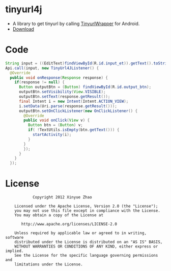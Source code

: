 # tinyurl4j
- A library to get tinyurl by calling [TinyurlWrapper](https://github.com/XinyueZ/tinyurl-wrapper) for Android.
- [Download](https://github.com/XinyueZ/tinyurl4j/tree/master/tinyurl4j/release)

Code
============

```java
String input = ((EditText)findViewById(R.id.input_et)).getText().toString();
Api.call(input, new TinyUrl4JListener() {
  @Override
  public void onResponse(Response response) {
    if(response != null) {
      Button outputBtn = (Button) findViewById(R.id.output_btn);
      outputBtn.setVisibility(View.VISIBLE);
      outputBtn.setText(response.getResult());
      final Intent i = new Intent(Intent.ACTION_VIEW);
      i.setData(Uri.parse(response.getResult()));
      outputBtn.setOnClickListener(new OnClickListener() {
        @Override
        public void onClick(View v) {
          Button btn = (Button) v;
          if( !TextUtils.isEmpty(btn.getText())) {
            startActivity(i);
          }
        }
        });
      }
    }
  });
```

License
=======
                Copyright 2012 Xinyue Zhao

 	    Licensed under the Apache License, Version 2.0 (the "License");
 	    you may not use this file except in compliance with the License.
 	    You may obtain a copy of the License at

 	       http://www.apache.org/licenses/LICENSE-2.0

 	    Unless required by applicable law or agreed to in writing, software
 	    distributed under the License is distributed on an "AS IS" BASIS,
 	    WITHOUT WARRANTIES OR CONDITIONS OF ANY KIND, either express or implied.
 	    See the License for the specific language governing permissions and
 	    limitations under the License.
